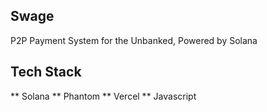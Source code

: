 ## Swage

P2P Payment System for the Unbanked, Powered by Solana

## Tech Stack
** Solana
** Phantom
** Vercel
** Javascript
